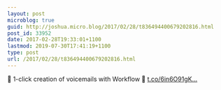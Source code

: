 ```yaml
---
layout: post
microblog: true
guid: http://joshua.micro.blog/2017/02/28/t836494400679202816.html
post_id: 33952
date: 2017-02-28T19:33:01+1100
lastmod: 2019-07-30T17:41:19+1100
type: post
url: /2017/02/28/t836494400679202816.html
---
```

💼 1-click creation of voicemails with Workflow 📰 [t.co/6in6O91gK...](https://t.co/6in6O91gKA)
